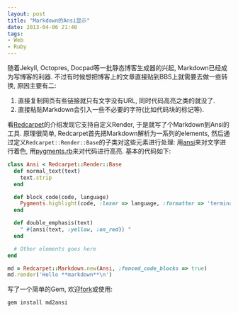 ```yaml
---
layout: post
title: "Markdown的Ansi显示"
date: 2013-04-06 21:40
tags:
- Web
- Ruby
---
```


随着Jekyll, Octopres, Docpad等一批静态博客生成器的兴起, Markdown已经成为写博客的利器. 不过有时候想把博客上的文章直接贴到BBS上就需要去做一些转换, 原因主要有二:

1. 直接复制网页有些链接就只有文字没有URL, 同时代码高亮之类的就没了.
2. 直接粘贴Markdown会引入一些不必要的字符(比如代码块的标记等).

看[Redcarpet](https://github.com/vmg/redcarpet)的介绍发现它支持自定义Render, 于是就写了个Markdown到Ansi的工具. 原理很简单, Redcarpet首先把Markdown解析为一系列的elements, 然后通过定义`Redcarpet::Render::Base`的子类对这些元素进行处理: 用[ansi](http://rubyworks.github.io/ansi/)来对文字进行着色, 用[pygments.rb](https://github.com/tmm1/pygments.rb)来对代码进行高亮. 基本的代码如下:

``` ruby
class Ansi < Redcarpet::Render::Base
  def normal_text(text)
    text.strip
  end

  def block_code(code, language)
    Pygments.highlight(code, :lexer => language, :formatter => 'terminal') + "\n\n"
  end

  def double_emphasis(text)
    " #{ansi(text, :yellow, :on_red)} "
  end

  # Other elements goes here
end

md = Redcarpet::Markdown.new(Ansi, :fenced_code_blocks => true)
md.render('Hello **markdown**\n')
```

写了一个简单的Gem, 欢迎[fork](https://github.com/hanjianwei/md2ansi)或使用:

``` bash
gem install md2ansi
```
